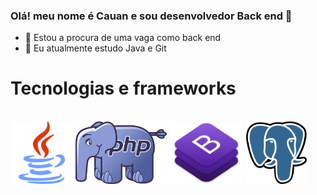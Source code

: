 ### Olá! meu nome é Cauan e sou desenvolvedor Back end 👋


- 🔭 Estou a procura de uma vaga como back end
- 🌱 Eu atualmente estudo Java e Git 

<h1>Tecnologias e frameworks</h1> <br>
<div>
  <img height = 100em src="https://github.com/CauanCisilio/CauanCisilio/blob/main/imagemJava.png">
  <img height = 100em src="https://github.com/CauanCisilio/CauanCisilio/blob/main/imagemPHP.png">
  <img height = 100em src="https://github.com/CauanCisilio/CauanCisilio/blob/main/imagemBootstrap.png">
  <img height = 100em src="https://github.com/CauanCisilio/CauanCisilio/blob/main/imagemSGDB.png">
</div>


